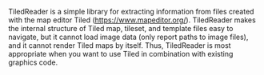 TiledReader is a simple library for extracting information from files created with the map editor Tiled (https://www.mapeditor.org/). TiledReader makes the internal structure of Tiled map, tileset, and template files easy to navigate, but it cannot load image data (only report paths to image files), and it cannot render Tiled maps by itself. Thus, TiledReader is most appropriate when you want to use Tiled in combination with existing graphics code.